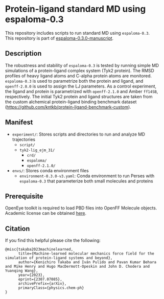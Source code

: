 # Protein-ligand standard MD using espaloma-0.3
This repository includes scripts to run standard MD using `espaloma-0.3`.
This repository is part of [espaloma-0.3.0-manuscript](https://github.com/choderalab/espaloma-0.3.0-manuscript).


## Description
The robustness and stability of `espaloma-0.3` is tested by running simple MD simulations of a protein-ligand complex system (Tyk2 protein).
The RMSD profiles of heavy ligand atoms and C-alpha protein atoms are monitored. 
`espaloma-0.3` is used to parametrize both the protein and ligand, and `openff-2.0.0` is used to assign the LJ parameters. 
As a control experiment, the ligand and protein is parametrized with `openff-2.1.0` and Amber `ff14SB`, respectively.
The initial Tyk2 protein and ligand structures are taken from the custom alchemical protein-ligand binding benchmark dataset (https://github.com/kntkb/protein-ligand-benchmark-custom).


## Manifest
- `experiment/`: Stores scripts and directories to run and analyze MD trajectories
    - `script/`
    - `tyk2-lig_ejm_31/`
        - `crd/`
        - `espaloma/`
        - `openff-2.1.0/`
- `envs/`: Stores conda environment files
    - `environment-0.3.0-v3.yaml`: Conda environment to run Perses with `espaloma-0.3` that parameterize both small molecules and proteins


## Prerequisite
OpenEye toolkit is required to load PBD files into OpenFF Molecule objects. Academic license can be obtained [here](https://www.eyesopen.com/academic-licensing).


## Citation
If you find this helpful please cite the following:

```
@misc{takaba2023machinelearned,
      title={Machine-learned molecular mechanics force field for the simulation of protein-ligand systems and beyond}, 
      author={Kenichiro Takaba and Iván Pulido and Pavan Kumar Behara and Mike Henry and Hugo MacDermott-Opeskin and John D. Chodera and Yuanqing Wang},
      year={2023},
      eprint={2307.07085},
      archivePrefix={arXiv},
      primaryClass={physics.chem-ph}
}
```